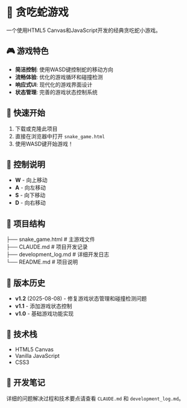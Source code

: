 # 🐍 贪吃蛇游戏

  一个使用HTML5 Canvas和JavaScript开发的经典贪吃蛇小游戏。

## 🎮 游戏特色

- **简洁控制**: 使用WASD键控制蛇的移动方向
- **流畅体验**: 优化的游戏循环和碰撞检测
- **响应式UI**: 现代化的游戏界面设计
- **状态管理**: 完善的游戏状态控制系统

## 🚀 快速开始

1. 下载或克隆此项目
2. 直接在浏览器中打开 `snake_game.html`
3. 使用WASD键开始游戏！

## 🎯 控制说明

- **W** - 向上移动
- **A** - 向左移动
- **S** - 向下移动
- **D** - 向右移动

## 📁 项目结构

├── snake_game.html        # 主游戏文件\
├── CLAUDE.md             # 项目开发记录\
├── development_log.md    # 详细开发日志\
└── README.md            # 项目说明

## 🐛 版本历史

- **v1.2** (2025-08-08) - 修复游戏状态管理和碰撞检测问题
- **v1.1** - 添加游戏状态控制
- **v1.0** - 基础游戏功能实现

## 🔧 技术栈

- HTML5 Canvas
- Vanilla JavaScript
- CSS3

## 📝 开发笔记

  详细的问题解决过程和技术要点请查看 `CLAUDE.md` 和 `development_log.md`。

